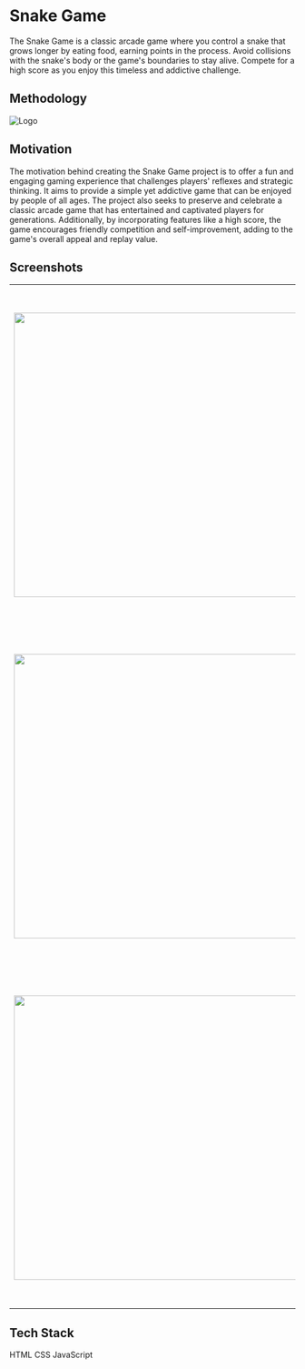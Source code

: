 # Snake Game


The Snake Game is a classic arcade game where you control a snake that grows longer by eating food, earning points in the process. Avoid collisions with the snake's body or the game's boundaries to stay alive. Compete for a high score as you enjoy this timeless and addictive challenge.

## Methodology



![Logo](https://user-images.githubusercontent.com/72693509/222978698-be294859-fa58-47d7-924b-e84f3d3e26cb.png)

## Motivation
The motivation behind creating the Snake Game project is to offer a fun and engaging gaming experience that challenges players' reflexes and strategic thinking. It aims to provide a simple yet addictive game that can be enjoyed by people of all ages. The project also seeks to preserve and celebrate a classic arcade game that has entertained and captivated players for generations. Additionally, by incorporating features like a high score, the game encourages friendly competition and self-improvement, adding to the game's overall appeal and replay value.
## Screenshots

<table width="100%">
  <tbody>
    <tr>
      <td width="1%" height="600px"><img height= "500"src="[https://user-images.githubusercontent.com/72693509/222979288-030addb6-b0ff-43d7-b04e-b765063f2393.jpg](https://github.com/rachana1009/snake_game/assets/71558587/eba7a6d0-de8b-4207-9d24-9e6d45df993c)"/></td>
      <td width="1%" height="600px"><img height= "500" src="https://user-images.githubusercontent.com/72693509/222979330-2130afa4-ac0e-4e47-b35e-710d1d7117a5.jpg"/></td>
       <td width="1%" height="600px"><img height= "500" src="https://user-images.githubusercontent.com/72693509/222979333-8e07f636-c3dc-4e49-8755-40180b6c1e90.jpg"/></td>
    </tr>
    <tr></tr>
    <tr>
      <td width="1%" height="600px"><img height= "500" src="https://user-images.githubusercontent.com/72693509/222979579-97015b71-c876-4087-8142-141fbe6c12b0.jpg"/></td>
      <td width="1%" height="600px"><img  height= "500" src="https://user-images.githubusercontent.com/72693509/222979581-a3eee1fa-e36d-4a3c-ae3a-65129338f6e4.png"/></td>
       <td width="1%" height="600px"><img height= "500" src="https://user-images.githubusercontent.com/72693509/222979588-b2ff689c-b808-4660-8187-76c4b3acf4f9.jpg"/></td>
    </tr>
    <tr>
      <td width="1%" height="600px"><img height= "500" src="https://user-images.githubusercontent.com/72693509/222979337-1a63ab31-2bb1-4474-b965-b809dc27f4af.jpg"/></td>
      <td width="1%" height="600px"><img height= "500" src="https://user-images.githubusercontent.com/72693509/222979797-8ea23bb4-50b2-4f6e-887b-5789aee2593e.jpg"/></td>
       <td width="1%" height="600px"><img height= "500" src="https://user-images.githubusercontent.com/72693509/222980082-38251ece-54f6-4b64-84a7-0b8b7dc9ddb5.jpg"/></td>
    </tr>
  </tbody>
</table>




## Tech Stack

HTML
CSS
JavaScript
